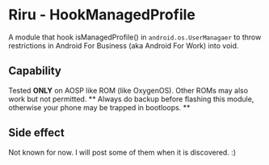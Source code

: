 # Riru - HookManagedProfile

A module that hook isManagedProfile() in ``android.os.UserManagaer`` to throw restrictions in Android For Business (aka Android For Work) into void.

## Capability

Tested **ONLY** on AOSP like ROM (like OxygenOS). Other ROMs may also work but not permitted. 
** Always do backup before flashing this module, otherwise your phone may be trapped in bootloops. **

## Side effect

Not known for now. I will post some of them when it is discovered. :)

